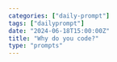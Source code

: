 ```yaml
---
categories: ["daily-prompt"]
tags: ["dailyprompt"]
date: "2024-06-18T15:00:00Z"
title: "Why do you code?"
type: "prompts"
---
```

